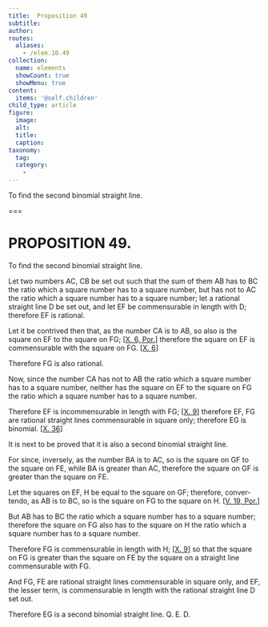 ```yaml
---
title:  Proposition 49
subtitle: 
author:
routes:
  aliases:
    - /elem.10.49
collection:
  name: elements
  showCount: true
  showMenu: true
content:
  items: '@self.children'
child_type: article
figure:
  image:
  alt:
  title:
  caption:
taxonomy:
  tag:
  category:
    - 
---
```


<p><hi rend="ital">To find the second binomial straight line</hi>. </p>

===

<h1>PROPOSITION 49.</h1>
<p><span class="ital">To find the second binomial straight line</span>. </p>

<p>Let two numbers <span class="ital">AC</span>, <span class="ital">CB</span> be set out such that the sum of them <span class="ital">AB</span> has to <span class="ital">BC</span> the ratio which a square number has to a square number, but has not to <span class="ital">AC</span> the ratio which a square number has to a square number; let a rational straight line <span class="ital">D</span> be set out, and let <span class="ital">EF</span> be commensurable in length with <span class="ital">D</span>; therefore <span class="ital">EF</span> is rational. 
      </p>

<p>Let it be contrived then that, as the number <span class="ital">CA</span> is to <span class="ital">AB</span>, so also is the square on <span class="ital">EF</span> to the square on <span class="ital">FG</span>; [<a href="/elem.10.6.p.1">X. 6, Por.</a>] therefore the square on <span class="ital">EF</span> is commensurable with the square on <span class="ital">FG</span>. [<a href="/elem.10.6">X. 6</a>] </p>

<p>Therefore <span class="ital">FG</span> is also rational. </p>

<p>Now, since the number <span class="ital">CA</span> has not to <span class="ital">AB</span> the ratio which a square number has to a square number, neither has the <pb n="105"/>square on <span class="ital">EF</span> to the square on <span class="ital">FG</span> the ratio which a square number has to a square number. </p>

<p>Therefore <span class="ital">EF</span> is incommensurable in length with <span class="ital">FG</span>; [<a href="/elem.10.9">X. 9</a>] therefore <span class="ital">EF</span>, <span class="ital">FG</span> are rational straight lines commensurable in square only; therefore <span class="ital">EG</span> is binomial. [<a href="/elem.10.36">X. 36</a>] </p>

<p>It is next to be proved that it is also a second binomial straight line. </p>

<p>For since, inversely, as the number <span class="ital">BA</span> is to <span class="ital">AC</span>, so is the square on <span class="ital">GF</span> to the square on <span class="ital">FE</span>, while <span class="ital">BA</span> is greater than <span class="ital">AC</span>, therefore the square on <span class="ital">GF</span> is greater than the square on <span class="ital">FE</span>. </p>

<p>Let the squares on <span class="ital">EF</span>, <span class="ital">H</span> be equal to the square on <span class="ital">GF</span>; therefore, <foreign lang="la">convertendo</foreign>, as <span class="ital">AB</span> is to <span class="ital">BC</span>, so is the square on <span class="ital">FG</span> to the square on <span class="ital">H</span>. [<a href="/elem.5.19.p.1">V. 19, Por.</a>] </p>

<p>But <span class="ital">AB</span> has to <span class="ital">BC</span> the ratio which a square number has to a square number; therefore the square on <span class="ital">FG</span> also has to the square on <span class="ital">H</span> the ratio which a square number has to a square number. </p>

<p>Therefore <span class="ital">FG</span> is commensurable in length with <span class="ital">H</span>; [<a href="/elem.10.9">X. 9</a>] so that the square on <span class="ital">FG</span> is greater than the square on <span class="ital">FE</span> by the square on a straight line commensurable with <span class="ital">FG</span>. </p>

<p>And <span class="ital">FG</span>, <span class="ital">FE</span> are rational straight lines commensurable in square only, and <span class="ital">EF</span>, the lesser term, is commensurable in length with the rational straight line <span class="ital">D</span> set out. </p>

<p>Therefore <span class="ital">EG</span> is a second binomial straight line. Q. E. D.</p>
